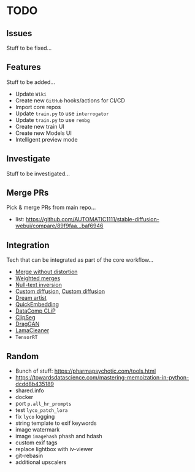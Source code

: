 # TODO

## Issues

Stuff to be fixed...


## Features

Stuff to be added...

- Update `Wiki`
- Create new `GitHub` hooks/actions for CI/CD  
- Import core repos
- Update `train.py` to use `interrogator`
- Update `train.py` to use `rembg`
- Create new train UI
- Create new Models UI
- Intelligent preview mode

## Investigate

Stuff to be investigated...

## Merge PRs

Pick & merge PRs from main repo...

- list: <https://github.com/AUTOMATIC1111/stable-diffusion-webui/compare/89f9faa...baf6946>

## Integration

Tech that can be integrated as part of the core workflow...

- [Merge without distortion](https://github.com/ogkalu2/Merge-Stable-Diffusion-models-without-distortion)
- [Weighted merges](https://github.com/bbc-mc/sdweb-merge-block-weighted-gui/tree/master)
- [Null-text inversion](https://github.com/ouhenio/null-text-inversion-colab)
- [Custom diffusion](https://github.com/guaneec/custom-diffusion-webui), [Custom diffusion](https://www.cs.cmu.edu/~custom-diffusion/)
- [Dream artist](https://github.com/7eu7d7/DreamArtist-sd-webui-extension)
- [QuickEmbedding](https://github.com/ethansmith2000/QuickEmbedding)
- [DataComp CLiP](https://github.com/mlfoundations/open_clip/blob/main/docs/datacomp_models.md)
- [ClipSeg](https://github.com/timojl/clipseg)
- [DragGAN](https://github.com/XingangPan/DragGAN)
- [LamaCleaner]([Title](https://github.com/Sanster/lama-cleaner))
- `TensorRT`

## Random

- Bunch of stuff: <https://pharmapsychotic.com/tools.html>
- <https://towardsdatascience.com/mastering-memoization-in-python-dcdd8b435189>
- shared.info
- docker
- port `p.all_hr_prompts`
- test `lyco_patch_lora`
- fix `lyco` logging
- string template to exif keywords
- image watermark
- image `imagehash` phash and hdash
- custom exif tags
- replace lightbox with iv-viewer
- git-rebasin
- additional upscalers
